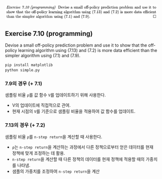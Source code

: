 ![exercise](./7.10.png)

## Exercise 7.10 (programming)

Devise a small off-policy prediction problem and use it to show that the off-policy learning algorithm using (7.13) and (7.2) is more data efficient than the simpler algorithm using (7.1) and (7.9).

```bash
pip install matplotlib
python simple.py
```

### 7.9의 경우 (+ 7.1)

샘플링 비율 `ρ`를 값 함수 `V`를 업데이트하기 위해 사용한다.

- V의 업데이트에 직접적으로 관여.
- 현재 시점의 `V`를 기준으로 샘플링 비율을 적용하여 값 함수를 업데이트.

### 7.13의 경우 (+ 7.2)

샘플링 비율 `ρ`를 `n-step return`을 계산할 때 사용한다.

- `ρ`는 `n-step return`을 계산하는 과정에서 다른 정책으로부터 얻은 데이터를 현재 정책에 맞게 조정하는 데 활용.
- `n-step return`을 계산할 때 다른 정책의 데이터를 현재 정책에 적용할 때의 가중치를 나타냄.
- 샘플의 가중치를 조정하여 `n-step return`을 계산
